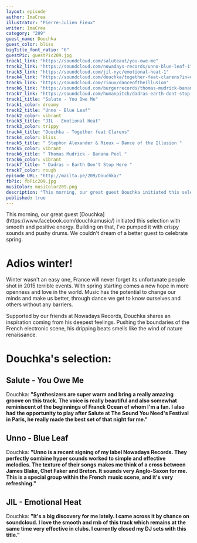 ```yaml
---
layout: episode
author: ImaCrea
illustrator: "Pierre-Julien Fieux"
writer: ImaCrea
category: "209"
guest_name: Douchka
guest_color: bliss
bigTitle_font_ratio: "6"
guestPic: guestPic209.jpg
track1_link: "https://soundcloud.com/saluteaut/you-owe-me"
track2_link: "https://soundcloud.com/nowadays-records/unno-blue-leaf-1"
track3_link: "https://soundcloud.com/jil-nyc/emotional-heat-1"
track4_link: "https://soundcloud.com/douchka/together-feat-clarens?in=douchka/sets/together-ep"
track5_link: "https://soundcloud.com/rioux/danceoftheillusion"
track6_link: "https://soundcloud.com/burgerrecords/thomas-mudrick-banana-peel"
track7_link: "https://soundcloud.com/humanpitch/dadras-earth-dont-stop-here"
track1_title: "Salute - You Owe Me"
track1_color: dreamy
track2_title: "Unno - Blue Leaf"
track2_color: vibrant
track3_title: "JIL - Emotional Heat"
track3_color: trippy
track4_title: "Douchka - Together feat Clarens"
track4_color: bliss
track5_title: " Stephon Alexander & Rioux – Dance of the Illusion "
track5_color: vibrant
track6_title: " Thomas Mudrick - Banana Peel "
track6_color: vibrant
track7_title: " Dadras – Earth Don't Stop Here "
track7_color: rough
episode_URL: "http://mailta.pe/209/Douchka/"
fbPic: fbPic209.jpg
musiColor: musiColor209.png
description: "This morning, our great guest Douchka initiated this selection with smooth and positive energy. Building on that, I’ve pumped it with crispy sounds and pushy drums. We couldn't dream of a better guest to celebrate spring."
published: true
---
```






<p id="introduction">This morning, our great guest [Douchka](https://www.facebook.com/douchkamusic/) initiated this selection with smooth and positive energy. Building on that, I’ve pumped it with crispy sounds and pushy drums. We couldn't dream of a better guest to celebrate spring.</p>

# Adios winter!

Winter wasn't an easy one, France will never forget its unfortunate people shot in 2015 terrible events. With spring starting comes a new hope in more openness and love in the world. Music has the potential to change our minds and make
 us better, through dance we get to know ourselves and others without any barriers. 

Supported by our friends at Nowadays Records, Douchka shares an inspiration coming from his deepest feelings. Pushing the boundaries of the French electronic scene, his dripping beats smells like the wind of nature renaissance.
 
# Douchka's selection:

## Salute - You Owe Me

Douchka: **"**Synthesizers are super warm and bring a really amazing groove on this track. The voice is really beautiful and also somewhat reminiscent of the beginnings of Franck Ocean of whom I'm a fan. I also had the opportunity to play after Salute at The Sound You Need's Festival in Paris, he really made the best set of that night for me.**"**

## Unno - Blue Leaf

Douchka: **"**Unno is a recent signing of my label Nowadays Records. They perfectly combine hyper sounds worked to simple and effective melodies. The texture of their songs makes me think of a cross between James Blake, Chet Faker and Breton. It sounds very Anglo-Saxon for me.
This is a special group within the French music scene, and it's very refreshing.**"**

## JIL - Emotional Heat

Douchka: **"**It's a big discovery for me lately. I came across it by chance on soundcloud. I love the smooth and rnb of this track which remains at the same time very effective in clubs. I currently closed my DJ sets with this title.**"**
